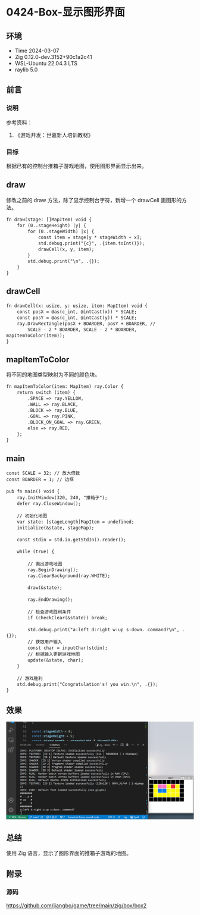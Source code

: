 # 0424-Box-显示图形界面

## 环境

- Time 2024-03-07
- Zig 0.12.0-dev.3152+90c1a2c41
- WSL-Ubuntu 22.04.3 LTS
- raylib 5.0

## 前言

### 说明

参考资料：

1. 《游戏开发：世嘉新人培训教材》

### 目标

根据已有的控制台推箱子游戏地图，使用图形界面显示出来。

## draw

修改之前的 draw 方法，除了显示控制台字符，新增一个 drawCell 画图形的方法。

```zig
fn draw(stage: []MapItem) void {
    for (0..stageHeight) |y| {
        for (0..stageWidth) |x| {
            const item = stage[y * stageWidth + x];
            std.debug.print("{c}", .{item.toInt()});
            drawCell(x, y, item);
        }
        std.debug.print("\n", .{});
    }
}
```

## drawCell

```zig
fn drawCell(x: usize, y: usize, item: MapItem) void {
    const posX = @as(c_int, @intCast(x)) * SCALE;
    const posY = @as(c_int, @intCast(y)) * SCALE;
    ray.DrawRectangle(posX + BOARDER, posY + BOARDER, //
        SCALE - 2 * BOARDER, SCALE - 2 * BOARDER, mapItemToColor(item));
}
```

## mapItemToColor

将不同的地图类型映射为不同的颜色块。

```zig
fn mapItemToColor(item: MapItem) ray.Color {
    return switch (item) {
        .SPACE => ray.YELLOW,
        .WALL => ray.BLACK,
        .BLOCK => ray.BLUE,
        .GOAL => ray.PINK,
        .BLOCK_ON_GOAL => ray.GREEN,
        else => ray.RED,
    };
}
```

## main

```zig
const SCALE = 32; // 放大倍数
const BOARDER = 1; // 边框

pub fn main() void {
    ray.InitWindow(320, 240, "推箱子");
    defer ray.CloseWindow();

    // 初始化地图
    var state: [stageLength]MapItem = undefined;
    initialize(&state, stageMap);

    const stdin = std.io.getStdIn().reader();

    while (true) {

        // 画出游戏地图
        ray.BeginDrawing();
        ray.ClearBackground(ray.WHITE);

        draw(&state);

        ray.EndDrawing();

        // 检查游戏胜利条件
        if (checkClear(&state)) break;

        std.debug.print("a:left d:right w:up s:down. command?\n", .{});
        // 获取用户输入
        const char = inputChar(stdin);
        // 根据输入更新游戏地图
        update(&state, char);
    }

    // 游戏胜利
    std.debug.print("Congratulation's! you win.\n", .{});
}
```

## 效果

![图形推箱子][1]

## 总结

使用 Zig 语言，显示了图形界面的推箱子游戏的地图。

[1]: images/box-raylib-window.gif

## 附录

### 源码

<https://github.com/jiangbo/game/tree/main/zig/box/box2>
